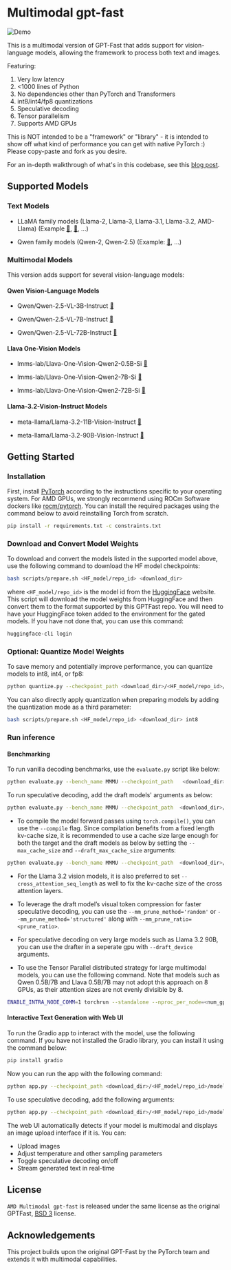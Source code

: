 # Multimodal gpt-fast

![Demo](./media/MMSpecDec.gif)

This is a multimodal version of GPT-Fast that adds support for vision-language models, allowing the framework to process both text and images.

Featuring:
1. Very low latency
2. <1000 lines of Python
3. No dependencies other than PyTorch and Transformers
4. int8/int4/fp8 quantizations
5. Speculative decoding
6. Tensor parallelism
7. Supports AMD GPUs

This is NOT intended to be a "framework" or "library" - it is intended to show off what kind of performance you can get with native PyTorch :) Please copy-paste and fork as you desire.

For an in-depth walkthrough of what's in this codebase, see this [blog post](link_to_be_added).

## Supported Models

### Text Models
- LLaMA family models (Llama-2, Llama-3, Llama-3.1, Llama-3.2, AMD-Llama) (Example <a href="https://huggingface.co/meta-llama/Llama-3.1-8B-Instruct" target="_blank" rel="noopener noreferrer">🤗</a>, <a href="https://huggingface.co/amd/AMD-Llama-135m" target="_blank" rel="noopener noreferrer">🤗</a>, ...)

- Qwen family models (Qwen-2, Qwen-2.5) (Example: <a href="https://huggingface.co/Qwen/Qwen2.5-3B-Instruct" target="_blank" rel="noopener noreferrer">🤗</a>, ...)


### Multimodal Models
This version adds support for several vision-language models:

#### Qwen Vision-Language Models
- Qwen/Qwen-2.5-VL-3B-Instruct <a href="https://huggingface.co/Qwen/Qwen2.5-VL-3B-Instruct" target="_blank" rel="noopener noreferrer">🤗</a>

- Qwen/Qwen-2.5-VL-7B-Instruct <a href="https://huggingface.co/Qwen/Qwen2.5-VL-7B-Instruct" target="_blank" rel="noopener noreferrer">🤗</a>

- Qwen/Qwen-2.5-VL-72B-Instruct <a href="https://huggingface.co/Qwen/Qwen2.5-VL-72B-Instruct" target="_blank" rel="noopener noreferrer">🤗</a>


#### Llava One-Vision Models
- lmms-lab/Llava-One-Vision-Qwen2-0.5B-Si <a href="https://huggingface.co/lmms-lab/llava-onevision-qwen2-0.5b-si" target="_blank" rel="noopener noreferrer">🤗</a>

- lmms-lab/Llava-One-Vision-Qwen2-7B-Si <a href="https://huggingface.co/lmms-lab/llava-onevision-qwen2-7b-si" target="_blank" rel="noopener noreferrer">🤗</a>

- lmms-lab/Llava-One-Vision-Qwen2-72B-Si <a href="https://huggingface.co/lmms-lab/llava-onevision-qwen2-72b-si" target="_blank" rel="noopener noreferrer">🤗</a>


#### Llama-3.2-Vision-Instruct Models
- meta-llama/Llama-3.2-11B-Vision-Instruct <a href="https://huggingface.co/meta-llama/Llama-3.2-11B-Vision-Instruct" target="_blank" rel="noopener noreferrer">🤗</a>

- meta-llama/Llama-3.2-90B-Vision-Instruct <a href="https://huggingface.co/meta-llama/Llama-3.2-90B-Vision-Instruct" target="_blank" rel="noopener noreferrer">🤗</a>



## Getting Started
### Installation
First, install [PyTorch](http://pytorch.org/) according to the instructions specific to your operating system. For AMD GPUs, we strongly recommend using ROCm Software dockers like [rocm/pytorch](https://hub.docker.com/r/rocm/pytorch).
You can install the required packages using the command below to avoid reinstalling Torch from scratch.
```bash
pip install -r requirements.txt -c constraints.txt
```

### Download and Convert Model Weights

To download and convert the models listed in the supported model above, use the following command to download the HF model checkpoints:
```bash
bash scripts/prepare.sh <HF_model/repo_id> <download_dir> 
```
where `<HF_model/repo_id>` is the model id from the [HuggingFace](https://huggingface.co/) website. This script will download the model weights from HuggingFace and then convert them to the format supported by this GPTFast repo. You will need to have your HuggingFace token added to the environment for the gated models. If you have not done that, you can use this command:
```bash
huggingface-cli login
```
### Optional: Quantize Model Weights
To save memory and potentially improve performance, you can quantize models to int8, int4, or fp8:

```bash
python quantize.py --checkpoint_path <download_dir>/<HF_model/repo_id>/model.pth --mode int8
```
You can also directly apply quantization when preparing models by adding the quantization mode as a third parameter:
```bash
bash scripts/prepare.sh <HF_model/repo_id> <download_dir> int8
```

### Run inference

#### Benchmarking
To run vanilla decoding benchmarks, use the `evaluate.py` script like below:

```bash
python evaluate.py --bench_name MMMU --checkpoint_path   <download_dir>/<HF_model/repo_id>/model.pth`
```

To run speculative decoding, add the draft models' arguments as below:

```bash
python evaluate.py --bench_name MMMU --checkpoint_path  <download_dir>/<HF_model_target/repo_id>/model.pth --draft_checkpoint_path  <download_dir>/<HF_model_draft/repo_id>/model.pth --speculate_k <num_of_draft_tokens>`
```
- To compile the model forward passes using `torch.compile()`, you can use the `--compile` flag. Since compilation benefits from a fixed length kv-cache size, it is recommended to use a cache size large enough for both the target and the draft models as below by setting the `--max_cache_size` and `--draft_max_cache_size` arguments:

```bash
python evaluate.py --bench_name MMMU --checkpoint_path  <download_dir>/<HF_model_target/repo_id>/model.pth  --draft_checkpoint_path <download_dir>/<HF_model_draft/repo_id>/model.pth --speculate_k <num_of_draft_tokens> --compile --max_cache_size <target_model_cache_size> --draft_max_cache_size <target_model_cache_size>
```
- For the Llama 3.2 vision models, it is also preferred to set `--cross_attention_seq_length` as well to fix the kv-cache size of the cross attention layers.

- To leverage the draft model’s visual token compression for faster speculative decoding, you can use the `--mm_prune_method='random'` or  `--mm_prune_method='structured'` along with `--mm_prune_ratio=<prune_ratio>`.

- For speculative decoding on very large models such as Llama 3.2 90B, you can use the drafter in a seperate gpu with `--draft_device` arguments.

- To use the Tensor Parallel distributed strategy for large multimodal models, you can use the following command. Note that models such as Qwen 0.5B/7B and Llava 0.5B/7B may not adopt this approach on 8 GPUs, as their attention sizes are not evenly divisible by 8.

```bash
ENABLE_INTRA_NODE_COMM=1 torchrun --standalone --nproc_per_node=<num_gpus> evaluate.py --bench_name MMMU --checkpoint_path  <download_dir>/<HF_model_target/repo_id>/model.pth --draft_checkpoint_path  <download_dir>/<HF_model_draft/repo_id>/model.pth --speculate_k <num_of_draft_tokens>`
```

#### Interactive Text Generation with Web UI
To run the Gradio app to interact with the model, use the following command. If you have not installed the Gradio library, you can install it using the command below:

```bash
pip install gradio
```

Now you can run the app with the following command:
```bash
python app.py --checkpoint_path <download_dir>/<HF_model/repo_id>/model.pth
```

To use speculative decoding, add the following arguments:

```bash
python app.py --checkpoint_path <download_dir>/<HF_model/repo_id>/model.pth --speculate_k <#_of_draft_tokens>
```

The web UI automatically detects if your model is multimodal and displays an image upload interface if it is. You can:
- Upload images
- Adjust temperature and other sampling parameters
- Toggle speculative decoding on/off
- Stream generated text in real-time

## License

`AMD Multimodal gpt-fast` is released under the same license as the original GPTFast, [BSD 3](https://github.com/pytorch-labs/gpt-fast/main/LICENSE) license.

## Acknowledgements
This project builds upon the original GPT-Fast by the PyTorch team and extends it with multimodal capabilities.
